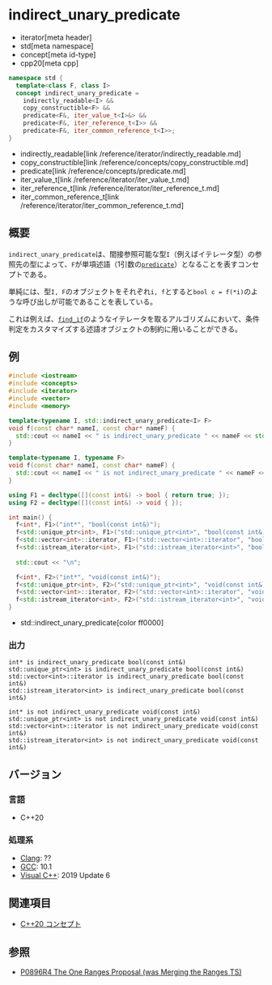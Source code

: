 # indirect_unary_predicate
* iterator[meta header]
* std[meta namespace]
* concept[meta id-type]
* cpp20[meta cpp]

```cpp
namespace std {
  template<class F, class I>
  concept indirect_unary_predicate =
    indirectly_readable<I> &&
    copy_constructible<F> &&
    predicate<F&, iter_value_t<I>&> &&
    predicate<F&, iter_reference_t<I>> &&
    predicate<F&, iter_common_reference_t<I>>;
}
```
* indirectly_readable[link /reference/iterator/indirectly_readable.md]
* copy_constructible[link /reference/concepts/copy_constructible.md]
* predicate[link /reference/concepts/predicate.md]
* iter_value_t[link /reference/iterator/iter_value_t.md]
* iter_reference_t[link /reference/iterator/iter_reference_t.md]
* iter_common_reference_t[link /reference/iterator/iter_common_reference_t.md]

## 概要

`indirect_unary_predicate`は、間接参照可能な型`I`（例えばイテレータ型）の参照先の型によって、`F`が単項述語（1引数の[`predicate`](/reference/concepts/predicate.md)）となることを表すコンセプトである。

単純には、型`I, F`のオブジェクトをそれぞれ`i, f`とすると`bool c = f(*i)`のような呼び出しが可能であることを表している。

これは例えば、[`find_if`](/reference/algorithm/find_if.md)のようなイテレータを取るアルゴリズムにおいて、条件判定をカスタマイズする述語オブジェクトの制約に用いることができる。

## 例
```cpp example
#include <iostream>
#include <concepts>
#include <iterator>
#include <vector>
#include <memory>

template<typename I, std::indirect_unary_predicate<I> F>
void f(const char* nameI, const char* nameF) {
  std::cout << nameI << " is indirect_unary_predicate " << nameF << std::endl;
}

template<typename I, typename F>
void f(const char* nameI, const char* nameF) {
  std::cout << nameI << " is not indirect_unary_predicate " << nameF << std::endl;
}

using F1 = decltype([](const int&) -> bool { return true; });
using F2 = decltype([](const int&) -> void { });

int main() {
  f<int*, F1>("int*", "bool(const int&)");
  f<std::unique_ptr<int>, F1>("std::unique_ptr<int>", "bool(const int&)");
  f<std::vector<int>::iterator, F1>("std::vector<int>::iterator", "bool(const int&)");
  f<std::istream_iterator<int>, F1>("std::istream_iterator<int>", "bool(const int&)");
    
  std::cout << "\n";

  f<int*, F2>("int*", "void(const int&)");
  f<std::unique_ptr<int>, F2>("std::unique_ptr<int>", "void(const int&)");
  f<std::vector<int>::iterator, F2>("std::vector<int>::iterator", "void(const int&)");
  f<std::istream_iterator<int>, F2>("std::istream_iterator<int>", "void(const int&)");
}
```
* std::indirect_unary_predicate[color ff0000]

### 出力
```
int* is indirect_unary_predicate bool(const int&)
std::unique_ptr<int> is indirect_unary_predicate bool(const int&)
std::vector<int>::iterator is indirect_unary_predicate bool(const int&)
std::istream_iterator<int> is indirect_unary_predicate bool(const int&)

int* is not indirect_unary_predicate void(const int&)
std::unique_ptr<int> is not indirect_unary_predicate void(const int&)
std::vector<int>::iterator is not indirect_unary_predicate void(const int&)
std::istream_iterator<int> is not indirect_unary_predicate void(const int&)
```

## バージョン
### 言語
- C++20

### 処理系
- [Clang](/implementation.md#clang): ??
- [GCC](/implementation.md#gcc): 10.1
- [Visual C++](/implementation.md#visual_cpp): 2019 Update 6

## 関連項目

- [C++20 コンセプト](/lang/cpp20/concepts.md)

## 参照

- [P0896R4 The One Ranges Proposal (was Merging the Ranges TS)](http://www.open-std.org/jtc1/sc22/wg21/docs/papers/2018/p0896r4.pdf)
